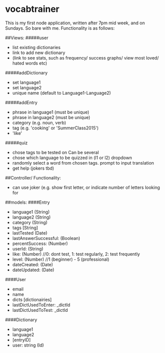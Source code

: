 # vocabtrainer

This is my first node application, written after 7pm mid week, and on Sundays. So bare with me.
Functionality is as follows:

##Views:
#####user
- list existing dictionaries
- link to add new dictionary
- (link to see stats, such as frequency/ success graphs/ view most loved/ hated words etc)
 
#####addDictionary
- set language1
- set language2
- unique name (default to Language1-Language2)

#####addEntry
- phrase in language1 (must be unique)
- phrase in language2 (must be unique)
- category (e.g. noun, verb)
- tag (e.g. 'cooking' or 'SummerClass2015')
- 'like'

#####quiz
- chose tags to be tested on Can be several
- chose which language to be quizzed in (l1 or l2) dropdown
- randomly select a word from chosen tags. prompt to input translation
- get help (jokers tbd)
 
##Controller/ Functionality:
- can use joker (e.g. show first letter, or indicate number of letters looking for

##models:
####Entry
- language1 (String)
- language2 (String)
- category (String)
- tags [String]
- lastTested (Date)
- lastAnswerSuccessful: (Boolean)
- percentSuccess: (Number)
- userId: (String)
- like: (Number) //0: dont test, 1: test regularly, 2: test frequently
- level: (Number) //1 (beginner) - 5 (professional)
- dateCreated: (Date)
- dateUpdated: (Date)

####User
- email
- name
- dicts [dictionairies]
- lastDictUsedToEnter: _dictId
- lastDictUsedToTest: _dictId
 
####Dictionary
- language1
- language2
- [entryID]
- user: string (Id)
